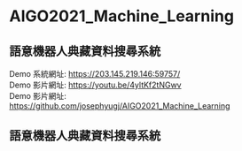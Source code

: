 # AIGO2021_Machine_Learning

## 語意機器人典藏資料搜尋系統
Demo 系統網址: https://203.145.219.146:59757/ <br>
Demo 影片網址: https://youtu.be/4yltKf2tNGwv <br>
Demo 影片網址: https://github.com/josephyugj/AIGO2021_Machine_Learning <br>

## 語意機器人典藏資料搜尋系統
